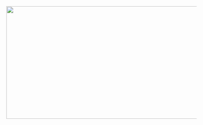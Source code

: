 <a href="https://github.com/devxb/gitanimals">
<img
  src="https://render.gitanimals.org/farms/sqs-chp"
  width="600"
  height="300"
/>
</a> 
